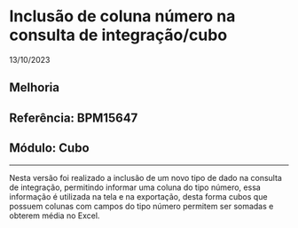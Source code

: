 # Inclusão de coluna número na consulta de integração/cubo
13/10/2023
## Melhoria
## Referência: BPM15647
## Módulo: Cubo
***

Nesta versão foi realizado a inclusão de um novo tipo de dado na consulta de integração, permitindo informar uma coluna do tipo número, essa informação é utilizada na tela e na exportação, desta forma cubos que possuem colunas com campos do tipo número permitem ser somadas e obterem média no Excel.